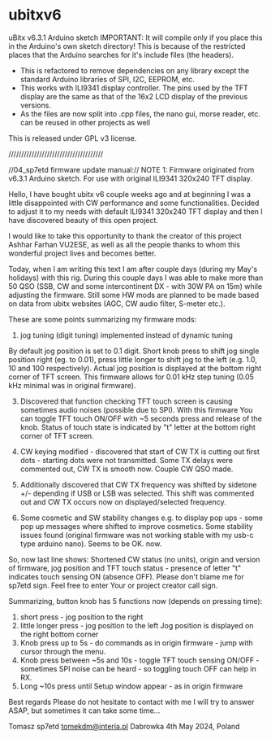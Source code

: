 # ubitxv6
uBitx v6.3.1 Arduino sketch
IMPORTANT: It will compile only if you place this in the Arduino's own sketch directory! This is because of the restricted places that the Arduino searches for it's include files (the headers).

- This is refactored to remove dependencies on any library except the standard Arduino libraries of SPI, I2C, EEPROM, etc.
- This works with ILI9341 display controller. The pins used by the TFT display are the same as that of the 16x2 LCD display of the previous versions.
- As the files are now split into .cpp files, the nano gui, morse reader, etc. can be reused in other projects as well

This is released under GPL v3 license.


/////////////////////////////////////

//04_sp7etd firmware update manual://
NOTE 1:
Firmware originated from v6.3.1 Arduino sketch.
For use with original ILI9341 320x240 TFT display.

Hello,
I have bought ubitx v6 couple weeks ago and at beginning I was a little disappointed with CW performance and some functionalities.
Decided to adjust it to my needs with default ILI9341 320x240 TFT display and then I have discovered beauty of this open project.

I would like to take this opportunity to thank the creator of this project Ashhar Farhan VU2ESE,
as well as all the people thanks to whom this wonderful project lives and becomes better.

Today, when I am writing this text I am after couple days (during my May's holidays) with this rig. 
During this couple days I was able to make more than 50 QSO (SSB, CW and some intercontinent DX - with 30W PA on 15m)
while adjusting the firmware.
Still some HW mods are planned to be made based on data from ubitx websites (AGC, CW audio filter, S-meter etc.).

These are some points summarizing my firmware mods:

1. jog tuning (digit tuning) implemented instead of dynamic tuning

By default jog position is set to 0.1 digit. Short knob press to shift jog single position right (eg. to 0.01),
press little longer to shift jog to the left (e.g. 1.0, 10 and 100 respectively).
Actual jog position is displayed at the bottom right corner of TFT screen.
This firmware allows for 0.01 kHz step tuning (0.05 kHz minimal was in original firmware).

3. Discovered that function checking TFT touch screen is causing sometimes audio noises (possible due to SPI).
With this firmware You can toggle TFT touch ON/OFF with ~5 seconds press and release of the knob.
Status of touch state is indicated by "t" letter at the bottom right corner of TFT screen.

4. CW keying modified - discovered that start of CW TX is cutting out first dots - starting dots were not transmitted. 
Some TX delays were commented out, CW TX is smooth now. Couple CW QSO made.

5. Additionally discovered that CW TX frequency was shifted by sidetone +/- depending if USB or LSB was selected.
This shift was commented out and CW TX occurs now on displayed/selected frequency.

6. Some cosmetic and SW stability changes
e.g. to display pop ups - some pop up messages where shifted to improve cosmetics.
Some stability issues found (original firmware was not working stable with my usb-c type arduino nano).
Seems to be OK. now.

So, now last line shows:
Shortened CW status (no units), origin and version of firmware, jog position and TFT touch status - presence of letter "t" indicates touch sensing ON (absence OFF). Please don't blame me for sp7etd sign. Feel free to enter Your or project creator call sign.


Summarizing, button knob has 5 functions now (depends on pressing time):
1. short press - jog position to the right
2. little longer press - jog position to the left
Jog position is displayed on the right bottom corner
3. Knob press up to 5s - do commands as in origin firmware - jump with cursor through the menu.
4. Knob press between ~5s and 10s - toggle TFT touch sensing ON/OFF - sometimes SPI noise can be heard - so toggling touch OFF can help in RX.
5. Long ~10s press until Setup window appear - as in origin firmware

Best regards
Please do not hesitate to contact with me
I will try to answer ASAP, but sometimes it can take some time...

Tomasz
sp7etd
tomekdm@interia.pl
Dabrowka 4th May 2024, Poland
